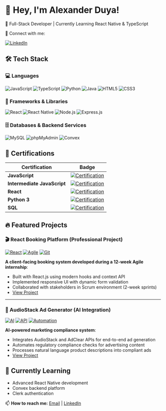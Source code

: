 # 👋 Hey, I'm Alexander Duya!

🚀 Full-Stack Developer | Currently Learning React Native & TypeScript

🔗 Connect with me:

[![LinkedIn](https://img.shields.io/badge/-LinkedIn-0A66C2?style=for-the-badge&logo=linkedin&logoColor=white)](https://www.linkedin.com/in/alexanderduya/)

## 🛠 Tech Stack

### 💻 Languages
![JavaScript](https://img.shields.io/badge/javascript-%23323330.svg?style=for-the-badge&logo=javascript&logoColor=%23F7DF1E)
![TypeScript](https://img.shields.io/badge/typescript-%23007ACC.svg?style=for-the-badge&logo=typescript&logoColor=white)
![Python](https://img.shields.io/badge/python-3670A0?style=for-the-badge&logo=python&logoColor=ffdd54)
![Java](https://img.shields.io/badge/java-%23ED8B00.svg?style=for-the-badge&logo=openjdk&logoColor=white)
![HTML5](https://img.shields.io/badge/html5-%23E34F26.svg?style=for-the-badge&logo=html5&logoColor=white)
![CSS3](https://img.shields.io/badge/css3-%231572B6.svg?style=for-the-badge&logo=css3&logoColor=white)

### 🚀 Frameworks & Libraries
![React](https://img.shields.io/badge/react-%2320232a.svg?style=for-the-badge&logo=react&logoColor=%2361DAFB)
![React Native](https://img.shields.io/badge/react_native-%2320232a.svg?style=for-the-badge&logo=react&logoColor=%2361DAFB) 
![Node.js](https://img.shields.io/badge/node.js-6DA55F?style=for-the-badge&logo=node.js&logoColor=white)
![Express.js](https://img.shields.io/badge/express.js-%23404d59.svg?style=for-the-badge&logo=express&logoColor=%2361DAFB)

### 🗄️ Databases & Backend Services
![MySQL](https://img.shields.io/badge/mysql-%2300f.svg?style=for-the-badge&logo=mysql&logoColor=white)
![phpMyAdmin](https://img.shields.io/badge/phpMyAdmin-6C78AF?style=for-the-badge&logo=phpmyadmin&logoColor=white)
![Convex](https://img.shields.io/badge/Convex-5C4EE5?style=for-the-badge&logo=convex&logoColor=white)

## 📜 Certifications

| Certification | Badge |
|--------------|-------|
| **JavaScript** | [![Certification](https://img.shields.io/badge/JavaScript-Certified-yellow?style=flat-square)](https://www.codecademy.com/profiles/AlexanderDuya/certificates/705dcb15de0da4dd9d9fc4f3274b430e) |
| **Intermediate JavaScript** | [![Certification](https://img.shields.io/badge/Intermediate_JS-Certified-yellow?style=flat-square)](https://www.codecademy.com/profiles/AlexanderDuya/certificates/512386fdc7f6c934f98b01e6afa8285a) |
| **React** | [![Certification](https://img.shields.io/badge/React-Certified-blue?style=flat-square)](https://www.codecademy.com/profiles/AlexanderDuya/certificates/1bf3e70ae92b43c2a3add66cbfaec661) |
| **Python 3** | [![Certification](https://img.shields.io/badge/Python_3-Certified-blue?style=flat-square)](https://www.codecademy.com/profiles/AlexanderDuya/certificates/6c152bd262967f8c941c9707ed636bda) |
| **SQL** | [![Certification](https://img.shields.io/badge/SQL-Certified-orange?style=flat-square)](https://www.codecademy.com/profiles/AlexanderDuya/certificates/042a4e5884e3eb6ea1f2a12be6abb851) |

## 🔥 Featured Projects

### 🎬 React Booking Platform (Professional Project)
[![React](https://img.shields.io/badge/React-20232a?style=for-the-badge&logo=react&logoColor=61DAFB)]()
[![Agile](https://img.shields.io/badge/Agile-Scrum-brightgreen?style=for-the-badge)]()
[![Git](https://img.shields.io/badge/Git-F05032?style=for-the-badge&logo=git&logoColor=white)]()

**A client-facing booking system developed during a 12-week Agile internship**:
- Built with React.js using modern hooks and context API
- Implemented responsive UI with dynamic form validation
- Collaborated with stakeholders in Scrum environment (2-week sprints)
- [View Project](https://github.com/AlexanderDuya/React-CSE-Project)

---

### 🤖 AudioStack Ad Generator (AI Integration)
[![AI](https://img.shields.io/badge/AI-Integration-FF6F00?style=for-the-badge)]()
[![API](https://img.shields.io/badge/API-Integration-FF2D20?style=for-the-badge)]()
[![Automation](https://img.shields.io/badge/Process-Automation-009688?style=for-the-badge)]()

**AI-powered marketing compliance system**:
- Integrates AudioStack and AdClear APIs for end-to-end ad generation
- Automates regulatory compliance checks for advertising content
- Processes natural language product descriptions into compliant ads
- [View Project](https://github.com/AlexanderDuya/AudioStack_Demo)

## 🌱 Currently Learning
- Advanced React Native development
- Convex backend platform
- Clerk authentication

📫 **How to reach me:** [Email](alexduyaconnect@gmail.com) | [LinkedIn](https://www.linkedin.com/in/alexanderduya/)
